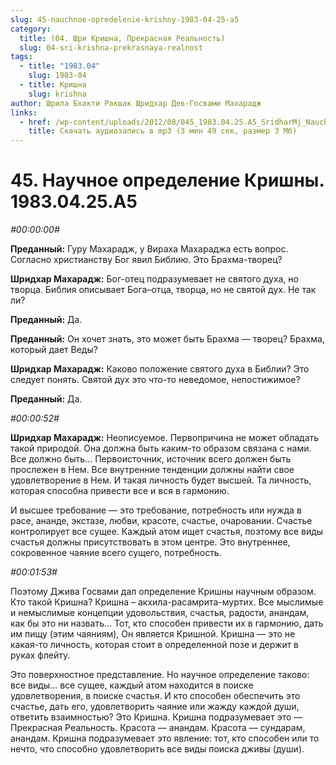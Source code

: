 ```yaml
---
slug: 45-nauchnoe-opredelenie-krishny-1983-04-25-a5
category:
  title: (04. Шри Кришна, Прекрасная Реальность)
  slug: 04-sri-krishna-prekrasnaya-realnost
tags:
  - title: "1983.04"
    slug: 1983-04
  - title: Кришна
    slug: krishna
author: Шрила Бхакти Ракшак Шридхар Дев-Госвами Махарадж
links:
  - href: /wp-content/uploads/2012/08/045_1983.04.25.A5_SridharMj_Nauchnoe_opredelenie_Krishny.mp3
    title: Скачать аудиозапись в mp3 (3 мин 49 сек, размер 3 Мб)
---
```


# 45. Научное определение Кришны. 1983.04.25.A5

*#00:00:00#*

**Преданный:** Гуру Махарадж, у Вираха Махараджа есть вопрос. Согласно христианству Бог явил Библию. Это Брахма-творец?

**Шридхар Махарадж:** Бог-отец подразумевает не святого духа, но творца. Библия описывает Бога–отца, творца, но не святой дух. Не так ли?

**Преданный:** Да.

**Преданный:** Он хочет знать, это может быть Брахма — творец? Брахма, который дает Веды?

**Шридхар Махарадж:** Каково положение святого духа в Библии? Это следует понять. Святой дух это что-то неведомое, непостижимое?

**Преданный:** Да.

*#00:00:52#*

**Шридхар Махарадж:** Неописуемое. Первопричина не может обладать такой природой. Она должна быть каким-то образом связана с нами. Все должно быть… Первоисточник, источник всего должен быть прослежен в Нем. Все внутренние тенденции должны найти свое удовлетворение в Нем. И такая личность будет высшей. Та личность, которая способна привести все и вся в гармонию.

И высшее требование — это требование, потребность или нужда в расе, ананде, экстазе, любви, красоте, счастье, очаровании. Счастье контролирует все сущее. Каждый атом ищет счастья, поэтому все виды счастья должны присутствовать в этом центре. Это внутреннее, сокровенное чаяние всего сущего, потребность.

*#00:01:53#*

Поэтому Джива Госвами дал определение Кришны научным образом. Кто такой Кришна? Кришна – акхила-расамрита-муртих. Все мыслимые и немыслимые концепции удовольствия, счастья, радости, анандам, как бы это ни назвать… Тот, кто способен привести их в гармонию, дать им пищу (этим чаяниям), Он является Кришной. Кришна — это не какая-то личность, которая стоит в определенной позе и держит в руках флейту.

Это поверхностное представление. Но научное определение таково: все виды… все сущее, каждый атом находится в поиске удовлетворения, в поиске счастья. И кто способен обеспечить это счастье, дать его, удовлетворить чаяние или жажду каждой души, ответить взаимностью? Это Кришна. Кришна подразумевает это — Прекрасная Реальность. Красота — анандам. Красота — сундарам, анандам. Кришна подразумевает это явление: тот, кто способен или то нечто, что способно удовлетворить все виды поиска дживы (души).


